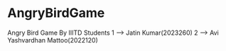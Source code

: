 # AngryBirdGame
Angry Bird Game By IIITD Students
1 --> Jatin Kumar(2023260)
2 --> Avi Yashvardhan Mattoo(2022120)
